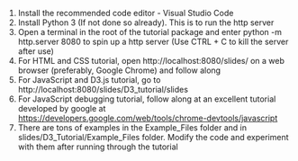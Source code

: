 1. Install the recommended code editor - Visual Studio Code
2. Install Python 3 (If not done so already). This is to run the http server
3. Open a terminal in the root of the tutorial package and enter python -m http.server 8080 to
spin up a http server (Use CTRL + C to kill the server after use)
4. For HTML and CSS tutorial, open http://localhost:8080/slides/ on a web browser (preferably,
Google Chrome) and follow along
5. For JavaScript and D3.js tutorial, go to http://localhost:8080/slides/D3_tutorial/slides
6. For JavaScript debugging tutorial, follow along at an excellent tutorial developed by google at
https://developers.google.com/web/tools/chrome-devtools/javascript
7. There are tons of examples in the Example_Files folder and in slides/D3_Tutorial/Example_Files folder. Modify the code and experiment with them after running through the tutorial
